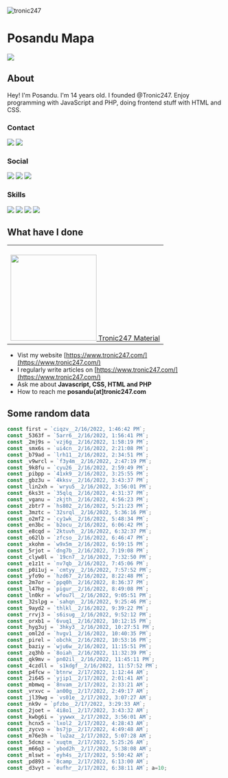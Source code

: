 <p> <img src="https://images.unsplash.com/photo-1496065187959-7f07b8353c55?ixlib=rb-1.2.1&ixid=MnwxMjA3fDB8MHxwaG90by1wYWdlfHx8fGVufDB8fHx8&auto=format&fit=crop&w=400&q=80" alt="tronic247" /> </p>
<h1>Posandu Mapa</h1>

![](https://komarev.com/ghpvc/?username=posandu)

## About
Hey! I'm Posandu. I'm 14 years old. I founded @Tronic247. Enjoy programming with JavaScript and PHP, doing frontend stuff with HTML and CSS.

### Contact
<a href="mailto:posandu@protonmail.com"><img src="https://img.shields.io/badge/ProtonMail-8B89CC?style=for-the-badge&logo=protonmail&logoColor=white"/></a>
<a href="https://stackoverflow.com/users/16474083/posandu"><img src="https://img.shields.io/badge/StackOverflow-f48225?style=for-the-badge&logo=stackoverflow&logoColor=white"/></a>

### Social 
<a href="https://youtube.com/tronic247"><img src="https://img.shields.io/badge/YouTube-FF0000?style=for-the-badge&logo=youtube&logoColor=white"/></a>
<a href="https://tronic247.com/pastebox.html#O=CoCwlgzgBJULYE8oBNIGMD2AnZAoAChhAIYB2yArgMQBsAzACx1A"><img src="https://img.shields.io/badge/Discord-7289DA?style=for-the-badge&logo=discord&logoColor=white"/></a>
<a href="https://twitter.com/posandu"><img src="https://img.shields.io/badge/Twitter-1DA1F2?style=for-the-badge&logo=twitter&logoColor=white"/></a>

### Skills
<a href="#"><img src="https://img.shields.io/badge/JavaScript-F7DF1E?style=for-the-badge&logo=javascript&logoColor=black"/></a>
<a href="#"><img src="https://img.shields.io/badge/CSS-239120?&style=for-the-badge&logo=css3&logoColor=white"/></a>
<a href="#"><img src="https://img.shields.io/badge/Node.js-43853D?style=for-the-badge&logo=node.js&logoColor=white"/></a>
<a href="#"><img src="https://img.shields.io/badge/PHP-777BB4?style=for-the-badge&logo=php&logoColor=white"/></a>

## What have I done
<table><tr><td>
<a href="https://material.tronic247.com/">
  <br/>
<img src="https://material.tronic247.com/logo.svg" width="200">
Tronic247 Material
</a>
</td></tr></table>

- Vist my website [https://www.tronic247.com/](https://www.tronic247.com/)
- I regularly write articles on [https://www.tronic247.com/](https://www.tronic247.com/)
- Ask me about **Javascript, CSS, HTML and PHP**
- How to reach me **posandu{at]tronic247.com**

## Some random data
```javascript
const first = `ciqzv__2/16/2022, 1:46:42 PM`; 
const _5363f = `5arr6__2/16/2022, 1:56:41 PM`; 
const _2mj9s = `vzj6g__2/16/2022, 1:58:19 PM`; 
const _smx6s = `ui4cn__2/16/2022, 2:21:08 PM`; 
const _b79ad = `lrh11__2/16/2022, 2:34:51 PM`; 
const _v9wrcl = `f3y4m__2/16/2022, 2:47:19 PM`; 
const _9k8fu = `cyu26__2/16/2022, 2:59:49 PM`; 
const _pibpp = `41xk9__2/16/2022, 3:25:55 PM`; 
const _gbz3u = `4kksv__2/16/2022, 3:43:37 PM`; 
const _lin2xh = `wryu5__2/16/2022, 3:56:01 PM`; 
const _6ks3t = `35qlq__2/16/2022, 4:31:37 PM`; 
const _vganu = `zkjth__2/16/2022, 4:56:23 PM`; 
const _zbtr7 = `hs802__2/16/2022, 5:21:23 PM`; 
const _3mztc = `32srql__2/16/2022, 5:36:16 PM`; 
const _o2mf2 = `cy1wk__2/16/2022, 5:48:34 PM`; 
const _en3bc = `b2ocu__2/16/2022, 6:06:42 PM`; 
const _e8cqd = `2ktuvh__2/16/2022, 6:32:37 PM`; 
const _o62lb = `zfcso__2/16/2022, 6:46:47 PM`; 
const _xkohm = `w9x5m__2/16/2022, 6:59:15 PM`; 
const _5rjot = `dng7b__2/16/2022, 7:19:08 PM`; 
const _clyw8l = `19cn7__2/16/2022, 7:32:50 PM`; 
const _e1z1t = `nv7qb__2/16/2022, 7:45:06 PM`; 
const _p0i1uj = `cmtyy__2/16/2022, 7:57:52 PM`; 
const _yfo9o = `hzd67__2/16/2022, 8:22:48 PM`; 
const _2m7or = `ppq0h__2/16/2022, 8:36:37 PM`; 
const _l47hg = `pigur__2/16/2022, 8:49:08 PM`; 
const _ln0kr = `wfou7l__2/16/2022, 9:05:51 PM`; 
const _32slpg = `sahqn__2/16/2022, 9:25:46 PM`; 
const _9ayd2 = `thlkl__2/16/2022, 9:39:22 PM`; 
const _rrvj3 = `s6isug__2/16/2022, 9:52:12 PM`; 
const _orxb1 = `6vuq1__2/16/2022, 10:12:15 PM`; 
const _hyg3uj = `3hky3__2/16/2022, 10:27:51 PM`; 
const _oml2d = `hvgv1__2/16/2022, 10:40:35 PM`; 
const _pirel = `obchk__2/16/2022, 10:53:16 PM`; 
const _baziy = `wju6w__2/16/2022, 11:15:51 PM`; 
const _zq3hb = `8oiah__2/16/2022, 11:32:39 PM`; 
const _qk9mv = `pn02il__2/16/2022, 11:45:11 PM`; 
const _4czdll = `s1kdgf__2/16/2022, 11:57:52 PM`; 
const _p4fcw = `btnrw__2/17/2022, 1:12:44 AM`; 
const _2i645 = `yjip1__2/17/2022, 2:01:41 AM`; 
const _mbmwq = `8nvam__2/17/2022, 2:33:21 AM`; 
const _vrxvc = `an00g__2/17/2022, 2:49:17 AM`; 
const _jl39wg = `vs01e__2/17/2022, 3:07:27 AM`; 
const _nk9v = `pfzbo__2/17/2022, 3:29:33 AM`; 
const _2joet = `4i8o1__2/17/2022, 3:43:32 AM`; 
const _kwbg6i = `yywwx__2/17/2022, 3:56:01 AM`; 
const _hcnx5 = `lxol2__2/17/2022, 4:28:43 AM`; 
const _zycvo = `bs7jp__2/17/2022, 4:49:48 AM`; 
const _m76e3h = `lu2az__2/17/2022, 5:07:28 AM`; 
const _5dcmz = `xuqtm__2/17/2022, 5:25:26 AM`; 
const _m66q3 = `ybod2h__2/17/2022, 5:38:08 AM`; 
const _mlswt = `eyh4s__2/17/2022, 5:50:42 AM`; 
const _pd893 = `8camp__2/17/2022, 6:13:00 AM`; 
const _d3vyt = `eufhr__2/17/2022, 6:38:11 AM`; a=10;
```
